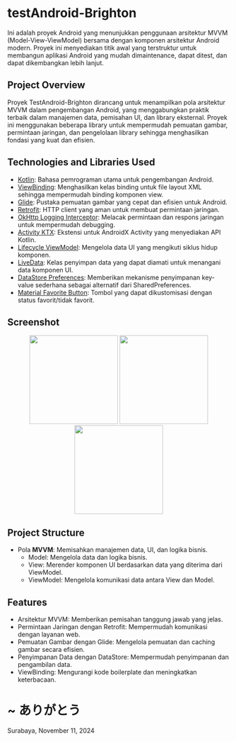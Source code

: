 # testAndroid-Brighton

Ini adalah proyek Android yang menunjukkan penggunaan arsitektur MVVM (Model-View-ViewModel) bersama dengan komponen arsitektur Android modern. Proyek ini menyediakan titik awal yang terstruktur untuk membangun aplikasi Android yang mudah dimaintenance, dapat ditest, dan dapat dikembangkan lebih lanjut.

## Project Overview

Proyek TestAndroid-Brighton dirancang untuk menampilkan pola arsitektur MVVM dalam pengembangan Android, yang menggabungkan praktik terbaik dalam manajemen data, pemisahan UI, dan library eksternal. Proyek ini menggunakan beberapa library untuk mempermudah pemuatan gambar, permintaan jaringan, dan pengelolaan library sehingga menghasilkan fondasi yang kuat dan efisien.

## Technologies and Libraries Used

  - [Kotlin](https://kotlinlang.org/): Bahasa pemrograman utama untuk pengembangan Android.
  - [ViewBinding](https://developer.android.com/topic/libraries/view-binding): Menghasilkan kelas binding untuk file layout XML sehingga mempermudah binding komponen view.
  - [Glide](https://bumptech.github.io/glide/): Pustaka pemuatan gambar yang cepat dan efisien untuk Android.
  - [Retrofit](https://square.github.io/retrofit/): HTTP client yang aman untuk membuat permintaan jaringan.
  - [OkHttp Logging Interceptor](https://square.github.io/okhttp/features/interceptors/): Melacak permintaan dan respons jaringan untuk mempermudah debugging.
  - [Activity KTX](https://developer.android.com/kotlin/ktx): Ekstensi untuk AndroidX Activity yang menyediakan API Kotlin.
  - [Lifecycle ViewModel](https://developer.android.com/jetpack/androidx/releases/lifecycle): Mengelola data UI yang mengikuti siklus hidup komponen.
  - [LiveData](https://developer.android.com/topic/libraries/architecture/livedata): Kelas penyimpan data yang dapat diamati untuk menangani data komponen UI.
  - [DataStore Preferences](https://developer.android.com/topic/libraries/architecture/datastore): Memberikan mekanisme penyimpanan key-value sederhana sebagai alternatif dari SharedPreferences.
  - [Material Favorite Button](https://github.com/IvBaranov/MaterialFavoriteButton): Tombol yang dapat dikustomisasi dengan status favorit/tidak favorit.

## Screenshot

<p align="center">
  <img src="https://drive.google.com/uc?export=view&id=1PASVs08OUmAE02RPW5NV7xfWdHYbvJIB" width="200">
  <img src="https://drive.google.com/uc?export=view&id=1db131ie-bTloZFdRKuiLD8v0IJ23wbDF" width="200">
  <img src="https://drive.google.com/uc?export=view&id=186uCV0E-z9hKqZA2Rxk87JD-NXRazgmI" width="200">
</p>

## Project Structure
- Pola **MVVM**: Memisahkan manajemen data, UI, dan logika bisnis.
  - Model: Mengelola data dan logika bisnis.
  - View: Merender komponen UI berdasarkan data yang diterima dari ViewModel.
  -  ViewModel: Mengelola komunikasi data antara View dan Model.

## Features
  - Arsitektur MVVM: Memberikan pemisahan tanggung jawab yang jelas.
  - Permintaan Jaringan dengan Retrofit: Mempermudah komunikasi dengan layanan web.
  - Pemuatan Gambar dengan Glide: Mengelola pemuatan dan caching gambar secara efisien.
  - Penyimpanan Data dengan DataStore: Mempermudah penyimpanan dan pengambilan data.
  - ViewBinding: Mengurangi kode boilerplate dan meningkatkan keterbacaan.

# ~ ありがとう

Surabaya, November 11, 2024
